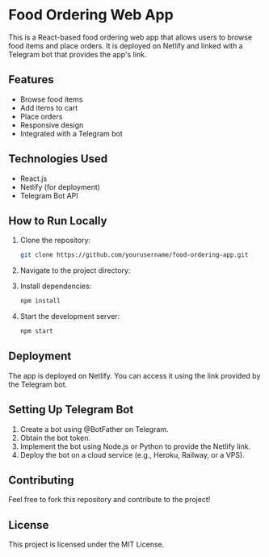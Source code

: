 # Food Ordering Web App

This is a React-based food ordering web app that allows users to browse food items and place orders. It is deployed on Netlify and linked with a Telegram bot that provides the app's link.

## Features
- Browse food items
- Add items to cart
- Place orders
- Responsive design
- Integrated with a Telegram bot

## Technologies Used
- React.js
- Netlify (for deployment)
- Telegram Bot API

## How to Run Locally
1. Clone the repository:
   ```bash
   git clone https://github.com/yourusername/food-ordering-app.git
   ```
2. Navigate to the project directory:


3. Install dependencies:
   ```bash
   npm install
   ```
4. Start the development server:
   ```bash
   npm start
   ```

## Deployment
The app is deployed on Netlify. You can access it using the link provided by the Telegram bot.

## Setting Up Telegram Bot
1. Create a bot using @BotFather on Telegram.
2. Obtain the bot token.
3. Implement the bot using Node.js or Python to provide the Netlify link.
4. Deploy the bot on a cloud service (e.g., Heroku, Railway, or a VPS).

## Contributing
Feel free to fork this repository and contribute to the project!

## License
This project is licensed under the MIT License.

